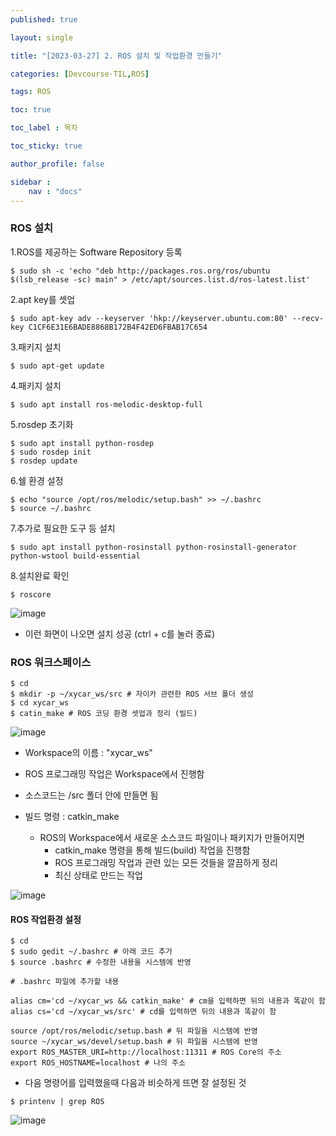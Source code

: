 ```yaml
---
published: true

layout: single

title: "[2023-03-27] 2. ROS 설치 및 작업환경 만들기"

categories: [Devcourse-TIL,ROS]

tags: ROS

toc: true

toc_label : 목차

toc_sticky: true

author_profile: false

sidebar :
    nav : "docs"
---
```




### ROS 설치

1.ROS를 제공하는 Software Repository 등록

```
$ sudo sh -c 'echo "deb http://packages.ros.org/ros/ubuntu $(lsb_release -sc) main" > /etc/apt/sources.list.d/ros-latest.list'
```



2.apt key를 셋업

``` 
$ sudo apt-key adv --keyserver 'hkp://keyserver.ubuntu.com:80' --recv-key C1CF6E31E6BADE8868B172B4F42ED6FBAB17C654
```



3.패키지 설치

```
$ sudo apt-get update
```



4.패키지 설치

```
$ sudo apt install ros-melodic-desktop-full
```



5.rosdep 초기화

```
$ sudo apt install python-rosdep
$ sudo rosdep init
$ rosdep update
```



6.쉘 환경 설정

```
$ echo "source /opt/ros/melodic/setup.bash" >> ~/.bashrc
$ source ~/.bashrc
```



7.추가로 필요한 도구 등 설치

```
$ sudo apt install python-rosinstall python-rosinstall-generator python-wstool build-essential
```



8.설치완료 확인

```
$ roscore
```

![image](https://user-images.githubusercontent.com/116723552/227980012-3258cdab-e186-4b38-bd03-b67d36e0cdfd.png)

- 이런 화면이 나오면 설치 성공 (ctrl + c를 눌러 종료)





### ROS 워크스페이스



```linux
$ cd
$ mkdir -p ~/xycar_ws/src # 자이카 관련한 ROS 서브 폴더 생성
$ cd xycar_ws
$ catin_make # ROS 코딩 환경 셋업과 정리 (빌드)
```



![image](https://user-images.githubusercontent.com/116723552/227989043-96bc4785-a6ba-4427-8f81-7714c6093136.png)

- Workspace의 이름 :  "xycar_ws"
- ROS 프로그래밍 작업은 Workspace에서 진행함
- 소스코드는 /src 폴더 안에 만들면 됨



- 빌드 명령 : catkin_make
  - ROS의 Workspace에서 새로운 소스코드 파일이나 패키지가 만들어지면
    - catkin_make 명령을 통해 빌드(build) 작업을 진행함
    - ROS 프로그래밍 작업과 관련 있는 모든 것들을 깔끔하게 정리
    - 최신 상태로 만드는 작업

![image](https://user-images.githubusercontent.com/116723552/228004653-a8be92dd-a0d8-45e4-bc47-e60ce8420c9b.png)



#### ROS 작업환경 설정



```linux
$ cd
$ sudo gedit ~/.bashrc # 아래 코드 추가
$ source .bashrc # 수정한 내용을 시스템에 반영
```



```
# .bashrc 파일에 추가할 내용

alias cm='cd ~/xycar_ws && catkin_make' # cm을 입력하면 뒤의 내용과 똑같이 함
alias cs='cd ~/xycar_ws/src' # cd를 입력하면 뒤의 내용과 똑같이 함 

source /opt/ros/melodic/setup.bash # 뒤 파일을 시스템에 반영
source ~/xycar_ws/devel/setup.bash # 뒤 파일을 시스템에 반영
export ROS_MASTER_URI=http://localhost:11311 # ROS Core의 주소
export ROS_HOSTNAME=localhost # 나의 주소
```



- 다음 명령어를 입력했을때 다음과 비슷하게 뜨면 잘 설정된 것

```linux
$ printenv | grep ROS
```

![image](https://user-images.githubusercontent.com/116723552/228021044-ab318018-cc9d-4151-835b-37fef5afba7b.png)
